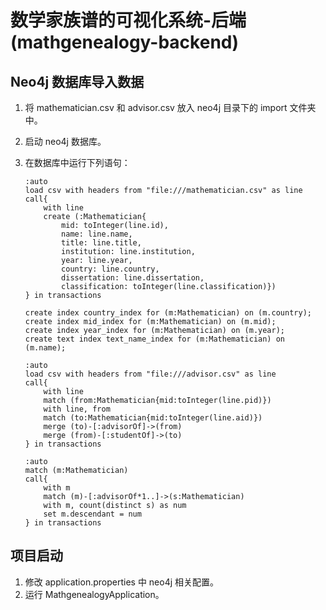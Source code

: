 # 数学家族谱的可视化系统-后端(mathgenealogy-backend)

## Neo4j 数据库导入数据

1. 将 mathematician.csv 和 advisor.csv 放入 neo4j 目录下的 import 文件夹中。
2. 启动 neo4j 数据库。
3. 在数据库中运行下列语句：

   ```cypher
   :auto
   load csv with headers from "file:///mathematician.csv" as line
   call{
       with line
       create (:Mathematician{
           mid: toInteger(line.id),
           name: line.name,
           title: line.title,
           institution: line.institution,
           year: line.year,
           country: line.country,
           dissertation: line.dissertation,
           classification: toInteger(line.classification)})
   } in transactions
   ```

   ```cypher
   create index country_index for (m:Mathematician) on (m.country);
   create index mid_index for (m:Mathematician) on (m.mid);
   create index year_index for (m:Mathematician) on (m.year);
   create text index text_name_index for (m:Mathematician) on (m.name);
   ```

   ```cypher
   :auto
   load csv with headers from "file:///advisor.csv" as line
   call{
       with line
       match (from:Mathematician{mid:toInteger(line.pid)})
       with line, from
       match (to:Mathematician{mid:toInteger(line.aid)})
       merge (to)-[:advisorOf]->(from)
       merge (from)-[:studentOf]->(to)
   } in transactions
   ```

   ```cypher
   :auto
   match (m:Mathematician)
   call{
       with m
       match (m)-[:advisorOf*1..]->(s:Mathematician)
       with m, count(distinct s) as num
       set m.descendant = num
   } in transactions
   ```

## 项目启动

1. 修改 application.properties 中 neo4j 相关配置。
2. 运行 MathgenealogyApplication。
